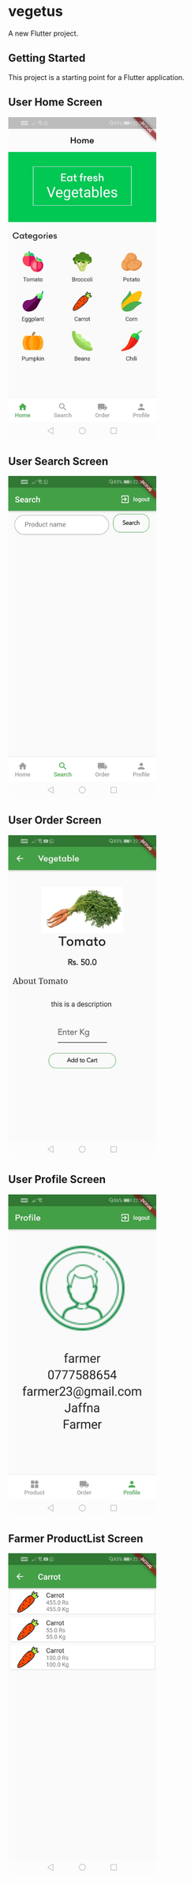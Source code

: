 # vegetus

A new Flutter project.

## Getting Started

This project is a starting point for a Flutter application.


## User Home Screen

<img src="./graphics/farmerhome.jpeg" alt="drawing" width="300"/>

## User Search Screen

<img src="./graphics/search.jpeg" alt="drawing" width="300"/>

## User Order Screen

<img src="./graphics/order.jpeg" alt="drawing" width="300"/>

## User Profile Screen

<img src="./graphics/profileScreen.jpeg" alt="drawing" width="300"/>

## Farmer ProductList Screen

<img src="./graphics/productList.jpeg" alt="drawing" width="300"/>

